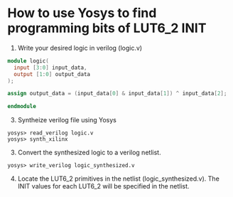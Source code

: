# How to use Yosys to find programming bits of LUT6_2 INIT

1. Write your desired logic in verilog (logic.v)

```verilog
module logic(
  input [3:0] input_data,
  output [1:0] output_data
);

assign output_data = (input_data[0] & input_data[1]) ^ input_data[2];

endmodule

```

3. Syntheize verilog file using Yosys

```shell
yosys> read_verilog logic.v
yosys> synth_xilinx
```

3. Convert the synthesized logic to a verilog netlist.

```shell
yosys> write_verilog logic_synthesized.v
```

4. Locate the LUT6_2 primitives in the netlist (logic_synthesized.v). The INIT values for each LUT6_2 will be specified in the netlist.
